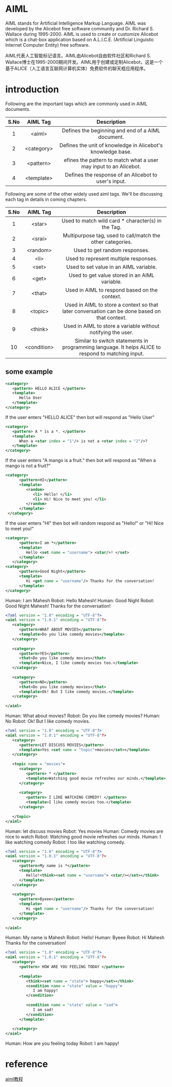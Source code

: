 # AIML

AIML stands for Artificial Intelligence Markup Language. AIML was developed by the Alicebot free software community and Dr. Richard S. Wallace during 1995-2000. AIML is used to create or customize Alicebot which is a chat-box application based on A.L.I.C.E. (Artificial Linguistic Internet Computer Entity) free software.

AIML代表人工智能标记语言。AIML由Alicebot自由软件社区和Richard S. Wallace博士在1995-2000期间开发。AIML用于创建或定制Alicebot，这是一个基于ALICE（人工语言互联网计算机实体）免费软件的聊天框应用程序。

# introduction

Following are the important tags which are commonly used in AIML documents.

| S.No |AIML Tag|Description|
|:----:|:----:|:-----:|
|  1   |\<aiml> |Defines the beginning and end of a AIML document.|
|  2   |\<category>|Defines the unit of knowledge in Alicebot's knowledge base.|
|  3   |\<pattern>| efines the pattern to match what a user may input to an Alicebot.|
|4|\<template>|Defines the response of an Alicebot to user's input.|

Following are some of the other widely used aiml tags. We'll be discussing each tag in details in coming chapters.

| S.No |AIML Tag|Description|
|:----:|:----:|:-----:|
|  1   |\<star> |Used to match wild card * character(s) in the <pattern> Tag.|
|  2   |\<srai>|Multipurpose tag, used to call/match the other categories.|
|  3   |\<random>|Used <random> to get random responses.|
|  4   |\<li>|Used to represent multiple responses.|
|  5   |\<set> |Used to set value in an AIML variable.|
|  6   |\<get>|Used to get value stored in an AIML variable.|
|  7   |\<that>| Used in AIML to respond based on the context.|
|  8   |\<topic>|Used in AIML to store a context so that later conversation can be done based on that context.|
|  9   |\<think> |Used in AIML to store a variable without notifying the user.|
|  10  |\<condition>|Similar to switch statements in programming language. It helps ALICE to respond to matching input.|

## some example

```xml
<category>
   <pattern> HELLO ALICE </pattern>
   <template>
      Hello User
   </template>  
</category>
```
If the user enters "HELLO ALICE" then bot will respond as "Hello User"


```xml
<category>
   <pattern> A * is a *. </pattern>
   <template>
      When a <star index = "1"/> is not a <star index = "2"/>?
   </template>
</category>
```
If the user enters "A mango is a fruit." then bot will respond as "When a mango is not a fruit?"

```xml
<category>
      <pattern>HI</pattern>
      <template>
         <random>
            <li> Hello! </li>
            <li> Hi! Nice to meet you! </li>
         </random>
      </template>
 </category>
```
If the user enters "HI" then bot will random respond as "Hello!" or "Hi! Nice to meet you!"

```xml
<category>
      <pattern>I am *</pattern>
      <template>
         Hello <set name = "username"> <star/>! </set>
      </template>  
   </category>  
<category>
      <pattern>Good Night</pattern>
      <template>
         Hi <get name = "username"/> Thanks for the conversation!
      </template>  
</category>  
```
Human: I am Mahesh
Robot: Hello Mahesh!
Human: Good Night
Robot: Good Night Mahesh! Thanks for the conversation!

```xml
<?xml version = "1.0" encoding = "UTF-8"?>
<aiml version = "1.0.1" encoding = "UTF-8"?>
   <category>
      <pattern>WHAT ABOUT MOVIES</pattern>
      <template>Do you like comedy movies</template>  
   </category>
   
   <category>
      <pattern>YES</pattern>
      <that>Do you like comedy movies</that>
      <template>Nice, I like comedy movies too.</template>
   </category>
   
   <category>
      <pattern>NO</pattern>
      <that>Do you like comedy movies</that>
      <template>Ok! But I like comedy movies.</template>
   </category> 
   
</aiml>
```
Human: What about movies?
Robot: Do you like comedy movies?
Human: No
Robot: Ok! But I like comedy movies.

```xml
<?xml version = "1.0" encoding = "UTF-8"?>
<aiml version = "1.0.1" encoding = "UTF-8"?>
   <category>
      <pattern>LET DISCUSS MOVIES</pattern>
      <template>Yes <set name = "topic">movies</set></template>  
   </category>
   
   <topic name = "movies">
      <category>
         <pattern> * </pattern>
         <template>Watching good movie refreshes our minds.</template>
      </category>
      
      <category>
         <pattern> I LIKE WATCHING COMEDY! </pattern>
         <template>I like comedy movies too.</template>
      </category>
      
   </topic>
</aiml>
```
Human: let discuss movies
Robot: Yes movies
Human: Comedy movies are nice to watch
Robot: Watching good movie refreshes our minds.
Human: I like watching comedy
Robot: I too like watching comedy.


```xml
<?xml version = "1.0" encoding = "UTF-8"?>
<aiml version = "1.0.1" encoding = "UTF-8"?>
   <category>
      <pattern>My name is *</pattern>
      <template>
         Hello!<think><set name = "username"> <star/></set></think>
      </template>  
   </category>  
   
   <category>
      <pattern>Byeee</pattern>
      <template>
         Hi <get name = "username"/> Thanks for the conversation!
      </template>  
   </category>  
   
</aiml>
```
Human: My name is Mahesh
Robot: Hello!
Human: Byeee
Robot: Hi Mahesh Thanks for the conversation!


```xml
<?xml version = "1.0" encoding = "UTF-8"?>
<aiml version = "1.0.1" encoding = "UTF-8"?>
   <category>
      <pattern> HOW ARE YOU FEELING TODAY </pattern>
      
      <template>
         <think><set name = "state"> happy</set></think>
         <condition name = "state" value = "happy">
            I am happy!
         </condition>
         
         <condition name = "state" value = "sad">
            I am sad!
         </condition>
      </template>
      
   </category>
</aiml>
```
Human: How are you feeling today
Robot: I am happy!



# reference

[aiml教程](https://www.tutorialspoint.com/aiml/)